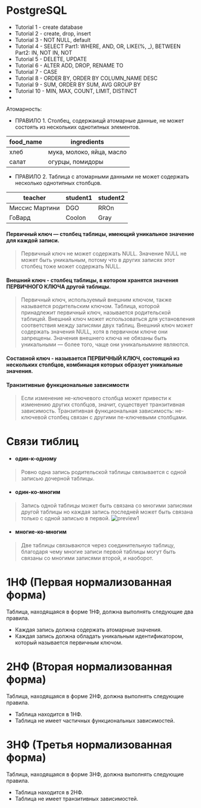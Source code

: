 # PostgreSQL
- Tutorial 1 - create database
- Tutorial 2 - create, drop, insert
- Tutorial 3 - NOT NULL, default
- Tutorial 4 - SELECT
Part1: WHERE, AND, OR, LIKE(%, _), BETWEEN
Part2: IN, NOT IN, NOT
- Tutorial 5 - DELETE, UPDATE
- Tutorial 6 - ALTER ADD, DROP, RENAME TO 
- Tutorial 7 - CASE 
- Tutorial 8 - ORDER BY, ORDER BY COLUMN_NAME DESC
- Tutorial 9 - SUM, ORDER BY SUM, AVG GROUP BY
- Tutorial 10 - MIN, MAX, COUNT, LIMIT, DISTINCT
- 
Атомарность:
  - ПРАВИЛО 1. Столбец, содержаищй атомарные данные, не может состоять из нескольких однотипных элементов.

| food_name	| ingredients | 
| ------------- | ------------- |
| хлеб |	мука, молоко, яйца, масло |
| салат |	огурцы, помидоры |
  - ПРАВИЛО 2. Таблица с атомарными данными не может содержать несколько однотипных столбцов.

| teacher	| student1 | student2 | 
| ------------- | ------------- |------------- |
| Миссис Мартини |	DGO |  RROn |
| ГоВард |	Coolon | Gray |
#### Первичный ключ — столбец таблицы, имеющий уникальное значение для каждой записи.
> Первичный ключ не может содержать NULL. Значение NULL не может быть уникальным, потому что в других записях этот столбец тоже может содержать NULL.

#### Внешний ключ - столбец таблицы, в котором хранятся значения ПЕРВИЧНОГО КЛЮЧА другой таблицы.
> Первичный ключ, используемый внешним ключом, также называется родительским ключом. Таблица, которой принадлежит первичный ключ, называется родительской таблицей.
> Внешний ключ может использоваться для установления соответствия между записями двух таблиц.
> Внешний ключ может содержать значения NULL, хотя в первичном ключе они запрещены.
> Значения внешнего ключа не обязаны быть уникальными — более того, чаще они уникальнымине являются.

#### Составной ключ - называется ПЕРВИЧНЫЙ КЛЮЧ, состоящий из нескольких столбцов, комбинация которых образует уникальные значения.
#### Транзитивные функциональные зависимости
> Если изменение не-ключевого столбца может привести к изменению других столбцов, значит, существует транзитивная зависимость.
> Транзитивная функциональная зависимость: не-ключевой столбец связан 
с другими пе-ключевыми столбцами.
# Связи тиблиц 
- #### один-к-одному
> Ровно одна запись родительской таблицы связывается с одной записью дочерной таблицы.
- #### один-ко-многим
> Запись одной таблицы может быть связана со многими записями другой таблицы но каждая запись последней может быть связана только с одной записью в первой.
![preview1](https://github.com/dmitriykotov333/PostgreSQL/images/one-to-many.JPG)
- #### многие-ко-многим
> Две таблицы связываются через соединительную таблицу, благодаря чему многие записи первой таблицы могут быть связаны со многими записями второй, и наоборот.
# 1НФ (Первая нормализованная форма)
Таблица, находящаяся в форме 1НФ, должна выполнять следующие два правила.
- Каждая запись должна содержать атомарные значения.
- Каждая запись должна обладать уникальным идентификатором, который называется первичным ключом.
# 2НФ (Вторая нормализованная форма)
Таблица, находящаяся в форме 2НФ, должна выполнять следующие правила.
- Таблица находится в 1НФ. 
- Таблица не имеет частичных функциональных зависимостей.
# 3НФ (Третья нормализованная форма)
Таблица, находящаяся в форме 3НФ, должна выполнять следующие правила.
- Таблица находится в 2НФ. 
- Таблица не имеет транзитивных зависимостей.
